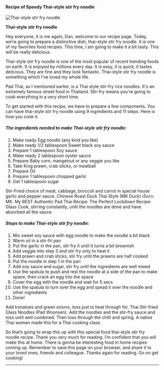             

#### Recipe of Speedy Thai-style stir fry noodle

![Thai-style stir fry noodle](https://img-global.cpcdn.com/recipes/ff05600fb504345a/751x532cq70/thai-style-stir-fry-noodle-recipe-main-photo.jpg)

**Thai-style stir fry noodle**

Hey everyone, it is me again, Dan, welcome to our recipe page. Today, we’re going to prepare a distinctive dish, thai-style stir fry noodle. It is one of my favorites food recipes. This time, I am going to make it a bit tasty. This will be really delicious.

Thai-style stir fry noodle is one of the most popular of recent trending foods on earth. It is enjoyed by millions every day. It is easy, it is quick, it tastes delicious. They are fine and they look fantastic. Thai-style stir fry noodle is something which I’ve loved my whole life.

Pad Thai, as I mentioned earlier, is a Thai style stir-fry rice noodles. It's an extremely famous street food in Thailand. Stir-fry means you're going to cook everything in a very short time.

To get started with this recipe, we have to prepare a few components. You can have thai-style stir fry noodle using 9 ingredients and 11 steps. Here is how you cook it.

##### The ingredients needed to make Thai-style stir fry noodle:

1.  Make ready Egg noodle (any kind you like)
2.  Make ready 1/2 tablespoon Sweet black soy sauce
3.  Prepare 1 tablespoon Soy sauce
4.  Make ready 2 tablespoon oyster sauce
5.  Prepare Baby corn, mangetout or any veggie you like
6.  Take King prawn, crab sticks, or meatball
7.  Prepare Oil
8.  Prepare 1 tablespoon chopped garlic
9.  Get 1 tablespoon sugar

Stir-Fried choice of meat, cabbage, broccoli and carrot in special house garlic and pepper sauce. Chinese Roast Duck Thai Style (MK Duck) เป็ดย่าง MK. My BEST Authentic Pad Thai Recipe. The Perfect Lockdown Recipe: Glass Cook, stirring constantly, until the noodles are done and have absorbed all the sauce.

##### Steps to make Thai-style stir fry noodle:

1.  Mix sweet soy sauce with egg noodle to make the noodle a bit black
2.  Warm oil in a stir-fri pan
3.  Put the garlic in the pan, stir fry it until it turns a bit brownish
4.  Add veggie into step 3 and stir fry only to heat it
5.  Add prawn and crab sticks, stir fry until the prawns are half cooked
6.  Put the noodle in step 1 in the pan
7.  Add soy sauce and sugar, stir fry until the ingredients are well mixed
8.  Use the spatula to push and rest the noodle at a side of the pan to make space, then crack an egg into the space
9.  Cover the egg with the noodle and wait for 5 secs
10.  Use the spatula to turn over the egg and spead it over the noodle and other ingredients
11.  Done!

Add tomatoes and green onions, toss just to heat through for. Thai Stir-fried Glass Noodles (Pad Woonsen). Add the noodles and the stir-fry sauce and toss until well combined. Then toss through the chilli and spring. A native Thai woman made this for a Thai cooking class.

So that’s going to wrap this up with this special food thai-style stir fry noodle recipe. Thank you very much for reading. I’m confident that you will make this at home. There is gonna be interesting food in home recipes coming up. Remember to save this page on your browser, and share it to your loved ones, friends and colleague. Thanks again for reading. Go on get cooking!

* * *